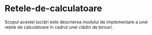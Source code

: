 # Retele-de-calculatoare
Scopul acestei lucrări este descrierea modului de implementare a unei rețele de calculatoare în cadrul unei clădiri de birouri.
